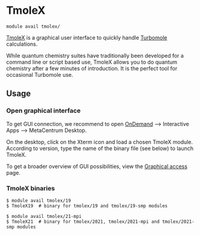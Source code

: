 # TmoleX

    module avail tmolex/

[TmoleX](https://www.turbomole.org/wp-content/uploads/2019/10/Tutorial-tmolex-4-4.pdf) is a graphical user interface to quickly handle [Turbomole](../../software/sw-list/turbomole.md) calculations.

While quantum chemistry suites have traditionally been developed for a command line or script based use, TmoleX allows you to do quantum chemistry after a few minutes of introduction. It is the perfect tool for occasional Turbomole use.

## Usage

### Open graphical interface

To get GUI connection, we recommend to open [OnDemand](../../../ondemand/) --> Interactive Apps --> MetaCentrum Desktop.

On the desktop, click on the Xterm icon and load a chosen TmoleX module. According to version, type the name of the binary file (see below) to launch TmoleX.

To get a broader overview of GUI possibilities, view the [Graphical access](../../software/graphical-access/) page.

### TmoleX binaries

```
$ module avail tmolex/19
$ TmoleX19  # binary for tmolex/19 and tmolex/19-smp modules

$ module avail tmolex/21-mpi
$ TmoleX21  # binary for tmolex/2021, tmolex/2021-mpi and tmolex/2021-smp modules
```



